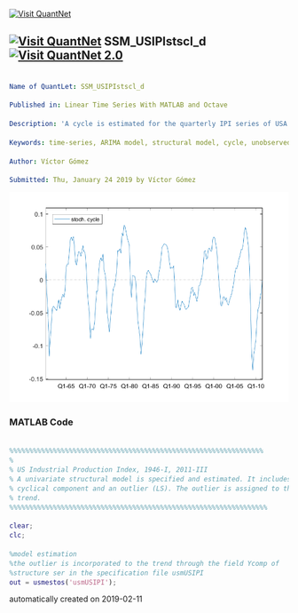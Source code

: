 [<img src="https://github.com/QuantLet/Styleguide-and-FAQ/blob/master/pictures/banner.png" width="888" alt="Visit QuantNet">](http://quantlet.de/)

## [<img src="https://github.com/QuantLet/Styleguide-and-FAQ/blob/master/pictures/qloqo.png" alt="Visit QuantNet">](http://quantlet.de/) **SSM_USIPIstscl_d** [<img src="https://github.com/QuantLet/Styleguide-and-FAQ/blob/master/pictures/QN2.png" width="60" alt="Visit QuantNet 2.0">](http://quantlet.de/)

```yaml

Name of QuantLet: SSM_USIPIstscl_d

Published in: Linear Time Series With MATLAB and Octave

Description: 'A cycle is estimated for the quarterly IPI series of USA using a structural model.'

Keywords: time-series, ARIMA model, structural model, cycle, unobserved components

Author: Víctor Gómez

Submitted: Thu, January 24 2019 by Víctor Gómez

```

![Picture1](USIPIcsm.png)

### MATLAB Code
```matlab

%%%%%%%%%%%%%%%%%%%%%%%%%%%%%%%%%%%%%%%%%%%%%%%%%%%%%%%%%%%%%%%%
%
% US Industrial Production Index, 1946-I, 2011-III
% A univariate structural model is specified and estimated. It includes a
% cyclical component and an outlier (LS). The outlier is assigned to the
% trend.
%%%%%%%%%%%%%%%%%%%%%%%%%%%%%%%%%%%%%%%%%%%%%%%%%%%%%%%%%%%%%%%%%

clear;
clc;

%model estimation
%the outlier is incorporated to the trend through the field Ycomp of
%structure ser in the specification file usmUSIPI
out = usmestos('usmUSIPI');

```

automatically created on 2019-02-11